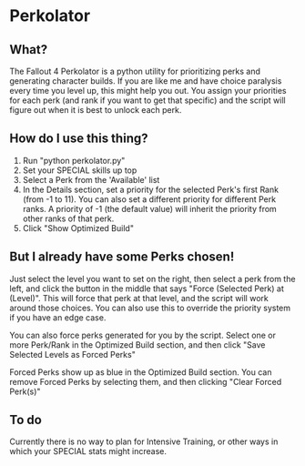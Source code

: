 # Perkolator

## What?
The Fallout 4 Perkolator is a python utility for prioritizing perks and generating character builds. If you are like me and have choice paralysis every time you level up, this might help you out. You assign your priorities for each perk (and rank if you want to get that specific) and the script will figure out when it is best to unlock each perk.

## How do I use this thing?
1. Run "python perkolator.py"
2. Set your SPECIAL skills up top
3. Select a Perk from the 'Available' list
4. In the Details section, set a priority for the selected Perk's first Rank (from -1 to 11). You can also set a different priority for different Perk ranks. A priority of -1 (the default value) will inherit the priority from other ranks of that perk.
5. Click "Show Optimized Build"

## But I already have some Perks chosen!
Just select the level you want to set on the right, then select a perk from the left, and click the button in the middle that says "Force (Selected Perk) at (Level)". This will force that perk at that level, and the script will work around those choices. You can also use this to override the priority system if you have an edge case.

You can also force perks generated for you by the script. Select one or more Perk/Rank in the Optimized Build section, and then click "Save Selected Levels as Forced Perks"

Forced Perks show up as blue in the Optimized Build section. You can remove Forced Perks by selecting them, and then clicking "Clear Forced Perk(s)"

## To do
Currently there is no way to plan for Intensive Training, or other ways in which your SPECIAL stats might increase.